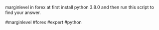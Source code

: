 
marginlevel in forex 
at first install python 3.8.0 
and then run this script to find your answer. 

\#marginlevel 
\#forex
\#expert
\#python
